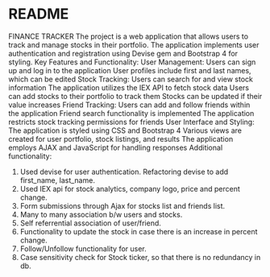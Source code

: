 # README
FINANCE TRACKER
The project is a web application that allows users to track and manage stocks in their portfolio. The application implements user authentication and registration using Devise gem and Bootstrap 4 for styling.
Key Features and Functionality:
User Management: Users can sign up and log in to the application User profiles include first and last names, which can be edited
Stock Tracking: Users can search for and view stock information The application utilizes the IEX API to fetch stock data Users can add stocks to their portfolio to track them Stocks can be updated if their value increases
Friend Tracking: Users can add and follow friends within the application Friend search functionality is implemented The application restricts stock tracking permissions for friends
User Interface and Styling: The application is styled using CSS and Bootstrap 4 Various views are created for user portfolio, stock listings, and results The application employs AJAX and JavaScript for handling responses
Additional functionality:
1. Used devise for user authentication. Refactoring devise to add first_name, last_name.
2. Used IEX api for stock analytics, company logo, price and percent change.
3. Form submissions through Ajax for stocks list and friends list.
4. Many to many association b/w users and stocks.
5. Self referrential association of user/friend.
6. Functionality to update the stock in case there is an increase in percent change.
7. Follow/Unfollow functionality for user.
8. Case sensitivity check for Stock ticker, so that there is no redundancy in db.
